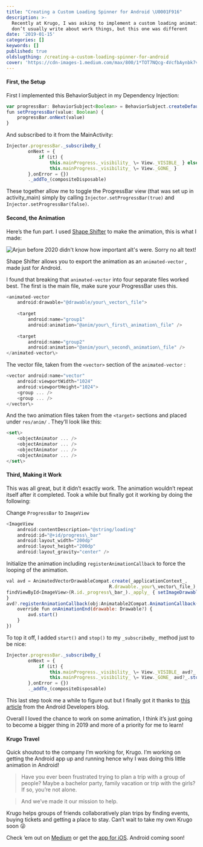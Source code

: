 ```yaml
---
title: "Creating a Custom Loading Spinner for Android \U0001F916"
description: >-
  Recently at Krugo, I was asking to implement a custom loading animation. I
  don’t usually write about work things, but this one was different
date: '2019-01-15'
categories: []
keywords: []
published: true
oldslugthing: /creating-a-custom-loading-spinner-for-android
cover: 'https://cdn-images-1.medium.com/max/800/1*TOT7NQcg-4VcfbAynbk7vA.gif'
---
```


#### First, the Setup

First I implemented this BehaviorSubject in my Dependency Injection:

```javascript
var progressBar: BehaviorSubject<Boolean> = BehaviorSubject.createDefault(false)  
fun setProgressBar(value: Boolean) {  
    progressBar.onNext(value)  
}
```

And subscribed to it from the MainActivity:

```javascript
Injector.progressBar._subscribeBy_(  
        onNext = {  
            if (it) {  
                this.mainProgress._visibility_ \= View._VISIBLE_ } else {  
                this.mainProgress._visibility_ \= View._GONE_ }  
        },onError = {})  
        ._addTo_(compositeDisposable)
```

These together allow me to toggle the ProgressBar view (that was set up in activity\_main) simply by calling `Injector.setProgressBar(true)` and `Injector.setProgressBar(false)`.

#### Second, the Animation

Here’s the fun part. I used [Shape Shifter](https://shapeshifter.design/) to make the animation, this is what I made:

![Arjun before 2020 didn't know how important alt's were. Sorry no alt text!](https://cdn-images-1.medium.com/max/800/1*TOT7NQcg-4VcfbAynbk7vA.gif)

Shape Shifter allows you to export the animation as an `animated-vector` , made just for Android.

I found that breaking that `animated-vector` into four separate files worked best. The first is the main file, make sure your ProgressBar uses this.

```javascript
<animated-vector   
    android:drawable="@drawable/your\_vector\_file">  
  
    <target  
        android:name="group1"  
        android:animation="@anim/your\_first\_animation\_file" />  
  
    <target  
        android:name="group2"  
        android:animation="@anim/your\_second\_animation\_file" />  
</animated-vector\>
```

The vector file, taken from the `<vector>` section of the `animated-vector` :

```javascript
<vector android:name="vector"  
    android:viewportWidth="1024"  
    android:viewportHeight="1024">  
    <group ... />  
    <group ... />  
</vector\>
```

And the two animation files taken from the `<target>` sections and placed under `res/anim/` . They’ll look like this:

```javascript
<set\>  
    <objectAnimator ... />  
    <objectAnimator ... />  
    <objectAnimator ... />  
    <objectAnimator ... />  
</set\>
```

#### Third, Making it Work

This was all great, but it didn’t exactly work. The animation wouldn’t repeat itself after it completed. Took a while but finally got it working by doing the following:

Change `ProgressBar` to `ImageView`

```javascript
<ImageView  
    android:contentDescription="@string/loading"  
    android:id="@+id/progress\_bar"  
    android:layout_width="200dp"  
    android:layout_height="200dp"  
    android:layout_gravity="center" />
```

Initialize the animation including `registerAnimationCallback` to force the looping of the animation.

```javascript
val avd = AnimatedVectorDrawableCompat.create(_applicationContext_,            
                                      R.drawable._your\_vector\_file_)  
findViewById<ImageView>(R.id._progress\_bar_)._apply_ { setImageDrawable(avd)  
}  
avd?.registerAnimationCallback(obj:Animatable2Compat.AnimationCallback() {  
    override fun onAnimationEnd(drawable: Drawable?) {  
        avd.start()  
    }  
})
```

To top it off, I added `start()` and `stop()` to my `_subscribeBy_` method just to be nice:

```javascript
Injector.progressBar._subscribeBy_(  
        onNext = {  
            if (it) {  
                this.mainProgress._visibility_ \= View._VISIBLE_ avd?_.start()_ } else {  
                this.mainProgress._visibility_ \= View._GONE_ avd?_.stop()_ }  
        },onError = {})  
        ._addTo_(compositeDisposable)
```

This last step took me a while to figure out but I finally got it thanks to [this article](https://medium.com/androiddevelopers/re-animation-7869722af206) from the Android Developers blog.

Overall I loved the chance to work on some animation, I think it’s just going to become a bigger thing in 2019 and more of a priority for me to learn!

#### Krugo Travel

Quick shoutout to the company I’m working for, Krugo. I’m working on getting the Android app up and running hence why I was doing this little animation in Android!

> Have you ever been frustrated trying to plan a trip with a group of people? Maybe a bachelor party, family vacation or trip with the girls? If so, you’re not alone.

> And we’ve made it our mission to help.

Krugo helps groups of friends collaboratively plan trips by finding events, buying tickets and getting a place to stay. Can’t wait to take my own Krugo soon 😜

Check ’em out on [Medium](https://medium.com/@krugo) or get the [app for iOS](https://krugotravel.com/). Android coming soon!
